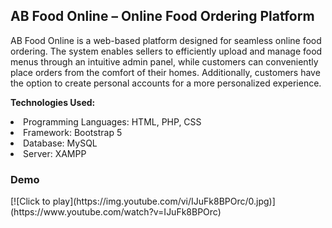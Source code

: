 <h2>AB Food Online – Online Food Ordering Platform</h2>
<p>AB Food Online is a web-based platform designed for seamless online food ordering. The system enables sellers to efficiently upload and manage food menus through an intuitive admin panel, while customers can conveniently place orders from the comfort of their homes. Additionally, customers have the option to create personal accounts for a more personalized experience.</p>

<b>Technologies Used:</b>
<li>Programming Languages: HTML, PHP, CSS</li>
<li>Framework: Bootstrap 5</li>
<li>Database: MySQL</li>
<li>Server: XAMPP</li>

<h3>Demo</h3>
[![Click to play](https://img.youtube.com/vi/IJuFk8BPOrc/0.jpg)](https://www.youtube.com/watch?v=IJuFk8BPOrc)


